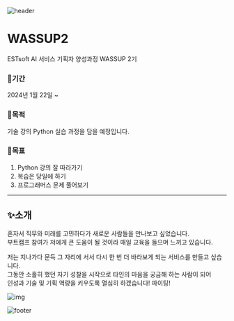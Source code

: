 ![header](https://capsule-render.vercel.app/api?type=waving&color=auto&height=200&section=header&text=ESTsoft%20AI%20서비스%20기획자%20양성과정%20WASSUP%202기&fontSize=20)


# WASSUP2
ESTsoft AI 서비스 기획자 양성과정 WASSUP 2기  


### 📍기간
2024년 1월 22일 ~


### 📍목적
기술 강의 Python 실습 과정을 담을 예정입니다.


### 📍목표
1. Python 강의 잘 따라가기  
2. 복습은 당일에 하기  
3. 프로그래머스 문제 풀어보기  


---


## ✨소개
혼자서 직무와 미래를 고민하다가 새로운 사람들을 만나보고 싶었습니다.  
부트캠프 참여가 저에게 큰 도움이 될 것이라 매일 교육을 들으며 느끼고 있습니다.

저는 지나가다 문득 그 자리에 서서 다시 한 번 더 바라보게 되는 서비스를 만들고 싶습니다.  
그동안 소홀히 했던 자기 성찰을 시작으로 타인의 마음을 궁금해 하는 사람이 되어  
인성과 기술 및 기획 역량을 키우도록 열심히 하겠습니다! 파이팅!


![img](https://file2.nocutnews.co.kr/newsroom/image/2024/01/23/202401232019090310_0.jpg)


![footer](https://capsule-render.vercel.app/api?&type=soft&section=footer&text=Pure%20Imagination&fontSize=40&animation=twinkling&height=80)